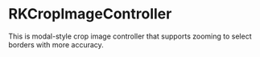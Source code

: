 RKCropImageController
=====================

This is modal-style crop image controller that supports zooming to select borders with more accuracy.
